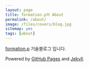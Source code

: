 ```yaml
---
layout: page
title: formation.p의 About
permalink: /about/
image: /files/covers/blog.jpg
sitemap: yes
tags: [about]
---
```


[formation.p](http://gutmate.tistory.com) 기술블로그 입니다.

Powered by [GitHub Pages](https://pages.github.com) and [Jekyll](https://jekyllrb.com).
